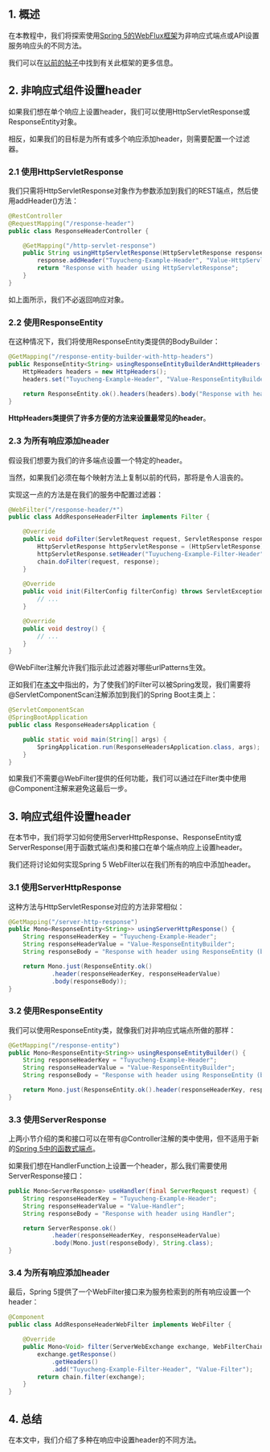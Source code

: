 ## 1. 概述

在本教程中，我们将探索使用[Spring 5的WebFlux框架](https://docs.spring.io/spring-framework/docs/current/reference/html/web-reactive.html)为非响应式端点或API设置服务响应头的不同方法。

我们可以在[以前的帖子](https://www.baeldung.com/spring-5)中找到有关此框架的更多信息。

## 2. 非响应式组件设置header

如果我们想在单个响应上设置header，我们可以使用HttpServletResponse或ResponseEntity对象。

相反，如果我们的目标是为所有或多个响应添加header，则需要配置一个过滤器。

### 2.1 使用HttpServletResponse

我们只需将HttpServletResponse对象作为参数添加到我们的REST端点，然后使用addHeader()方法：

```java
@RestController
@RequestMapping("/response-header")
public class ResponseHeaderController {

    @GetMapping("/http-servlet-response")
    public String usingHttpServletResponse(HttpServletResponse response) {
        response.addHeader("Tuyucheng-Example-Header", "Value-HttpServletResponse");
        return "Response with header using HttpServletResponse";
    }
}
```

如上面所示，我们不必返回响应对象。

### 2.2 使用ResponseEntity

在这种情况下，我们将使用ResponseEntity类提供的BodyBuilder：

```java
@GetMapping("/response-entity-builder-with-http-headers")
public ResponseEntity<String> usingResponseEntityBuilderAndHttpHeaders() {
    HttpHeaders headers = new HttpHeaders();
    headers.set("Tuyucheng-Example-Header", "Value-ResponseEntityBuilderWithHttpHeaders");
    
    return ResponseEntity.ok().headers(headers).body("Response with header using ResponseEntity");
}
```

**HttpHeaders类提供了许多方便的方法来设置最常见的header**。

### 2.3 为所有响应添加header

假设我们想要为我们的许多端点设置一个特定的header。

当然，如果我们必须在每个映射方法上复制以前的代码，那将是令人沮丧的。

实现这一点的方法是在我们的服务中配置过滤器：

```java
@WebFilter("/response-header/*")
public class AddResponseHeaderFilter implements Filter {

    @Override
    public void doFilter(ServletRequest request, ServletResponse response, FilterChain chain) throws IOException, ServletException {
        HttpServletResponse httpServletResponse = (HttpServletResponse) response;
        httpServletResponse.setHeader("Tuyucheng-Example-Filter-Header", "Value-Filter");
        chain.doFilter(request, response);
    }
    
    @Override
    public void init(FilterConfig filterConfig) throws ServletException {
        // ...
    }

    @Override
    public void destroy() {
        // ...
    }
}
```

@WebFilter注解允许我们指示此过滤器对哪些urlPatterns生效。

正如我们在[本文](https://www.baeldung.com/spring-servletcomponentscan)中指出的，为了使我们的Filter可以被Spring发现，我们需要将@ServletComponentScan注解添加到我们的Spring Boot主类上：

```java
@ServletComponentScan
@SpringBootApplication
public class ResponseHeadersApplication {

    public static void main(String[] args) {
        SpringApplication.run(ResponseHeadersApplication.class, args);
    }
}
```

如果我们不需要@WebFilter提供的任何功能，我们可以通过在Filter类中使用@Component注解来避免这最后一步。

## 3. 响应式组件设置header

在本节中，我们将学习如何使用ServerHttpResponse、ResponseEntity或ServerResponse(用于函数式端点)类和接口在单个端点响应上设置header。

我们还将讨论如何实现Spring 5 WebFilter以在我们所有的响应中添加header。

### 3.1 使用ServerHttpResponse

这种方法与HttpServletResponse对应的方法非常相似：

```java
@GetMapping("/server-http-response")
public Mono<ResponseEntity<String>> usingServerHttpResponse() {
    String responseHeaderKey = "Tuyucheng-Example-Header";
    String responseHeaderValue = "Value-ResponseEntityBuilder";
    String responseBody = "Response with header using ResponseEntity (builder)";

    return Mono.just(ResponseEntity.ok()
            .header(responseHeaderKey, responseHeaderValue)
            .body(responseBody));
}
```

### 3.2 使用ResponseEntity

我们可以使用ResponseEntity类，就像我们对非响应式端点所做的那样：

```java
@GetMapping("/response-entity")
public Mono<ResponseEntity<String>> usingResponseEntityBuilder() {
    String responseHeaderKey = "Tuyucheng-Example-Header";
    String responseHeaderValue = "Value-ResponseEntityBuilder";
    String responseBody = "Response with header using ResponseEntity (builder)";

    return Mono.just(ResponseEntity.ok().header(responseHeaderKey, responseHeaderValue).body(responseBody));
}
```

### 3.3 使用ServerResponse

上两小节介绍的类和接口可以在带有@Controller注解的类中使用，但不适用于新的[Spring 5中的函数式端点](../../reactive-spring-4/docs/Spring_FunctionWeb.md)。

如果我们想在HandlerFunction上设置一个header，那么我们需要使用ServerResponse接口：

```java
public Mono<ServerResponse> useHandler(final ServerRequest request) {
    String responseHeaderKey = "Tuyucheng-Example-Header";
    String responseHeaderValue = "Value-Handler";
    String responseBody = "Response with header using Handler";

    return ServerResponse.ok()
            .header(responseHeaderKey, responseHeaderValue)
            .body(Mono.just(responseBody), String.class);
}
```

### 3.4 为所有响应添加header

最后，Spring 5提供了一个WebFilter接口来为服务检索到的所有响应设置一个header：

```java
@Component
public class AddResponseHeaderWebFilter implements WebFilter {

	@Override
	public Mono<Void> filter(ServerWebExchange exchange, WebFilterChain chain) {
		exchange.getResponse()
			.getHeaders()
			.add("Tuyucheng-Example-Filter-Header", "Value-Filter");
		return chain.filter(exchange);
	}
}
```

## 4. 总结

在本文中，我们介绍了多种在响应中设置header的不同方法。